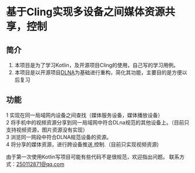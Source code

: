 # 基于Cling实现多设备之间媒体资源共享，控制 #

## 简介 ##

1. 本项目是为了学习Kotlin，及开源项目Cling的使用，自己写的学习用例。
2. 本项目是以开源项目[DLNA](https://github.com/offbye/DroidDLNA.git)为基础进行重构，简化其功能，主要目的是方便以后复习


## 功能 ##
1 实现在同一局域网内设备之间查找（媒体服务设备，媒体播放设备）  
2 将手机中的视频资源分享到同一局域网中符合DLna规范的其他设备上。（目前只支持视频资源，图片资源没有实现）  
3 浏览同一网段中符合DLNA规范设备的资源。  
4 将分享的媒体资源，进行跨设备推送,控制.（目前只实现视频资源)  


由于第一次使用Kotlin写项目可能有些代码不是很规范，欢迎指出问题。
联系方式：250112871@qq.com
